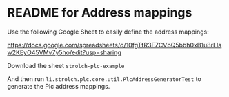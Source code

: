 # README for Address mappings
Use the following Google Sheet to easily define the address mappings:

https://docs.google.com/spreadsheets/d/10fgTfR3FZCVbQ5bbh0xB1u8rLIaw2KEyO45VMv7y5ho/edit?usp=sharing

Download the sheet `strolch-plc-example`

And then run `li.strolch.plc.core.util.PlcAddressGeneratorTest` to generate the Plc address mappings.
